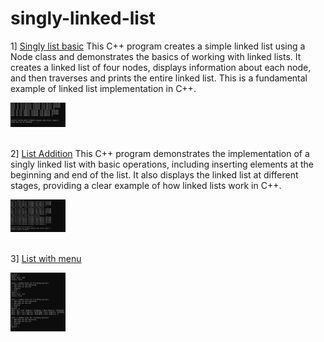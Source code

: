 # singly-linked-list

1] [Singly list basic](list.cpp)
This C++ program creates a simple linked list using a Node class and demonstrates the basics of working with linked lists. It creates a linked list of four nodes, displays information about each node, and then traverses and prints the entire linked list. This is a fundamental example of linked list implementation in C++.

<div align="left">
  <img src="node1.png" width="17.5%" height="17.5%"/>
</div><br/>

2] [List Addition](addinlist.cpp)
This C++ program demonstrates the implementation of a singly linked list with basic operations, including inserting elements at the beginning and end of the list. It also displays the linked list at different stages, providing a clear example of how linked lists work in C++.
<div align="left">
  <img src="node2.png" width="17.5%" height="17.5%"/>
</div><br/>

3] [List with menu](menuwithlist.cpp)
<div align="left">
  <img src="node3.png" width="17.5%" height="17.5%"/>
</div><br/>
